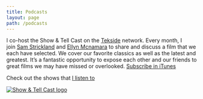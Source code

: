```yaml
---
title: Podcasts
layout: page
path: /podcasts
---
```


I co-host the Show &amp; Tell Cast on the [Tekside][7] network. Every month,&nbsp;I join&nbsp;[Sam Strickland][8] and [Ellyn Mcnamara][9] to share and discuss a film that we each have selected. We cover our favorite classics as well as the latest and greatest. It’s a fantastic opportunity to expose each other and our friends to great films we may have missed or overlooked. [Subscribe in iTunes][10]

Check out the shows that [I listen to][11]

[![Show &amp; Tell Cast logo][12]][10]

[7]: http://tekside.net/show-tell/
[8]: http://twitter.com/SamDakArk
[9]: http://twitter.com/roCkerChick
[10]: https://itunes.apple.com/us/podcast/show-tell-cast-tekside-network/id942711989?mt=2&amp;at=11laRZ&amp;ct=pro
[11]: /podcasts-i-listen-to.html
[12]: http://static1.squarespace.com/static/511f025be4b09463c75fdc0e/t/54f8d6c9e4b02dcbd8f736d1/1425594059527/1500w/sat.png
